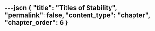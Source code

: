 ---json
{
  "title": "Titles of Stability",
  "permalink": false,
  "content_type": "chapter",
  "chapter_order": 6
}
---